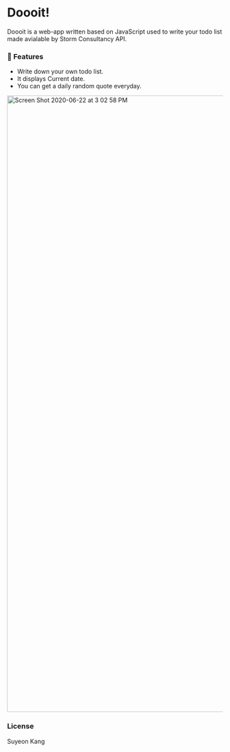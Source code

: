 # Doooit!
Doooit is a web-app written based on JavaScript used to write your todo list made avialable by Storm Consultancy API.

### :dizzy: Features
  - Write down your own todo list.
  - It displays Current date.
  - You can get a daily random quote everyday.
  
<img width="1440" alt="Screen Shot 2020-06-22 at 3 02 58 PM" src="https://user-images.githubusercontent.com/55128990/85253601-843fef80-b499-11ea-8c20-bf47c24633da.png">

### License
Suyeon Kang
